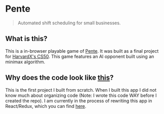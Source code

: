# Pente
> Automated shift scheduling for small businesses.

## What is this?
This is a in-browser playable game of [Pente](https://boardgamegeek.com/boardgame/1295/pente). It was built as a final project for [HarvardX's CS50](https://www.edx.org/course/cs50s-introduction-computer-science-harvardx-cs50x). This game features an AI opponent built using an minimax algorithm.

## Why does the code look like [this](https://food.fnr.sndimg.com/content/dam/images/food/fullset/2008/3/5/0/NY0100_BBQ-Spaghetti.jpg.rend.hgtvcom.616.462.suffix/1371585656631.jpeg)?

This is the first project I built from scratch. When I built this app I did not know much about organizing code (Note: I wrote this code WAY before I created the repo). I am currently in the process of rewriting this app in React/Redux, which you can find [here](https://github.com/j-christoffersen/pente-ii).
